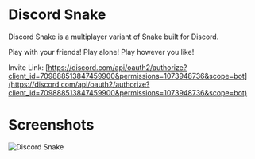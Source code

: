 # Discord Snake

Discord Snake is a multiplayer variant of Snake built for Discord.

Play with your friends! Play alone! Play however you like!

Invite Link: [https://discord.com/api/oauth2/authorize?client_id=709888513847459900&permissions=1073948736&scope=bot](https://discord.com/api/oauth2/authorize?client_id=709888513847459900&permissions=1073948736&scope=bot)

# Screenshots

![Discord Snake](https://github.com/Bill13579/discord-snake/raw/master/discord-snake.gif "Discord Snake")